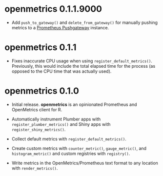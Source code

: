 # openmetrics 0.1.1.9000

* Add `push_to_gateway()` and `delete_from_gateway()` for manually pushing
  metrics to a [Prometheus Pushgateway](https://prometheus.io/docs/instrumenting/pushing/)
  instance.

# openmetrics 0.1.1

* Fixes inaccurate CPU usage when using `register_default_metrics()`.
  Previously, this would include the total elapsed time for the process (as
  opposed to the CPU time that was actually used).

# openmetrics 0.1.0

* Initial release. **openmetrics** is an opinionated Prometheus and OpenMetrics
  client for R.

* Automatically instrument Plumber apps with `register_plumber_metrics()` and
  Shiny apps with `register_shiny_metrics()`.

* Collect default metrics with `register_default_metrics()`.

* Create custom metrics with `counter_metric()`, `gauge_metric()`, and
  `histogram_metric()` and custom registries with `registry()`.

* Write metrics in the OpenMetrics/Prometheus text format to any location with
  `render_metrics()`.
